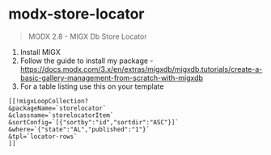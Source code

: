 # modx-store-locator

> MODX 2.8 - MIGX Db Store Locator

1. Install MIGX
2. Follow the guide to install my package - https://docs.modx.com/3.x/en/extras/migxdb/migxdb.tutorials/create-a-basic-gallery-management-from-scratch-with-migxdb
3. For a table listing use this on your template

```
[[!migxLoopCollection? 
&packageName=`storelocator` 
&classname=`storelocatorItem` 
&sortConfig=`[{"sortby":"id","sortdir":"ASC"}]` 
&where=`{"state":"AL","published":"1"}`
&tpl=`locator-rows`
]]
```
